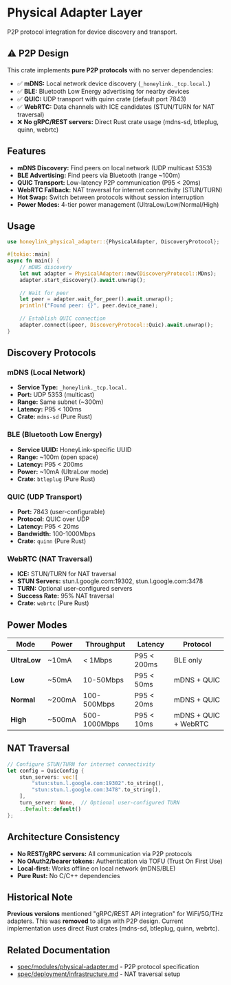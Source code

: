 # Physical Adapter Layer

P2P protocol integration for device discovery and transport.

## ⚠️ P2P Design

This crate implements **pure P2P protocols** with no server dependencies:

- ✅ **mDNS:** Local network device discovery (`_honeylink._tcp.local.`)
- ✅ **BLE:** Bluetooth Low Energy advertising for nearby devices
- ✅ **QUIC:** UDP transport with quinn crate (default port 7843)
- ✅ **WebRTC:** Data channels with ICE candidates (STUN/TURN for NAT traversal)
- ❌ **No gRPC/REST servers:** Direct Rust crate usage (mdns-sd, btleplug, quinn, webrtc)

## Features

- **mDNS Discovery:** Find peers on local network (UDP multicast 5353)
- **BLE Advertising:** Find peers via Bluetooth (range ~100m)
- **QUIC Transport:** Low-latency P2P communication (P95 < 20ms)
- **WebRTC Fallback:** NAT traversal for internet connectivity (STUN/TURN)
- **Hot Swap:** Switch between protocols without session interruption
- **Power Modes:** 4-tier power management (UltraLow/Low/Normal/High)

## Usage

```rust
use honeylink_physical_adapter::{PhysicalAdapter, DiscoveryProtocol};

#[tokio::main]
async fn main() {
    // mDNS discovery
    let mut adapter = PhysicalAdapter::new(DiscoveryProtocol::MDns);
    adapter.start_discovery().await.unwrap();
    
    // Wait for peer
    let peer = adapter.wait_for_peer().await.unwrap();
    println!("Found peer: {}", peer.device_name);
    
    // Establish QUIC connection
    adapter.connect(&peer, DiscoveryProtocol::Quic).await.unwrap();
}
```

## Discovery Protocols

### mDNS (Local Network)
- **Service Type:** `_honeylink._tcp.local.`
- **Port:** UDP 5353 (multicast)
- **Range:** Same subnet (~300m)
- **Latency:** P95 < 100ms
- **Crate:** `mdns-sd` (Pure Rust)

### BLE (Bluetooth Low Energy)
- **Service UUID:** HoneyLink-specific UUID
- **Range:** ~100m (open space)
- **Latency:** P95 < 200ms
- **Power:** ~10mA (UltraLow mode)
- **Crate:** `btleplug` (Pure Rust)

### QUIC (UDP Transport)
- **Port:** 7843 (user-configurable)
- **Protocol:** QUIC over UDP
- **Latency:** P95 < 20ms
- **Bandwidth:** 100-1000Mbps
- **Crate:** `quinn` (Pure Rust)

### WebRTC (NAT Traversal)
- **ICE:** STUN/TURN for NAT traversal
- **STUN Servers:** stun.l.google.com:19302, stun.l.google.com:3478
- **TURN:** Optional user-configured servers
- **Success Rate:** 95% NAT traversal
- **Crate:** `webrtc` (Pure Rust)

## Power Modes

| Mode | Power | Throughput | Latency | Protocol |
|------|-------|------------|---------|----------|
| **UltraLow** | ~10mA | < 1Mbps | P95 < 200ms | BLE only |
| **Low** | ~50mA | 10-50Mbps | P95 < 50ms | mDNS + QUIC |
| **Normal** | ~200mA | 100-500Mbps | P95 < 20ms | mDNS + QUIC |
| **High** | ~500mA | 500-1000Mbps | P95 < 10ms | mDNS + QUIC + WebRTC |

## NAT Traversal

```rust
// Configure STUN/TURN for internet connectivity
let config = QuicConfig {
    stun_servers: vec![
        "stun:stun.l.google.com:19302".to_string(),
        "stun:stun.l.google.com:3478".to_string(),
    ],
    turn_server: None,  // Optional user-configured TURN
    ..Default::default()
};
```

## Architecture Consistency

- **No REST/gRPC servers:** All communication via P2P protocols
- **No OAuth2/bearer tokens:** Authentication via TOFU (Trust On First Use)
- **Local-first:** Works offline on local network (mDNS/BLE)
- **Pure Rust:** No C/C++ dependencies

## Historical Note

**Previous versions** mentioned "gRPC/REST API integration" for WiFi/5G/THz adapters. This was **removed** to align with P2P design. Current implementation uses direct Rust crates (mdns-sd, btleplug, quinn, webrtc).

## Related Documentation

- [spec/modules/physical-adapter.md](../../spec/modules/physical-adapter.md) - P2P protocol specification
- [spec/deployment/infrastructure.md](../../spec/deployment/infrastructure.md) - NAT traversal setup
